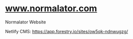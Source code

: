 # www.normalator.com
Normalator Website

Netlify CMS: https://app.forestry.io/sites/ow5qk-ndnwugzg/
